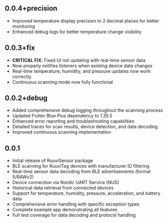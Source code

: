 ## 0.0.4+precision

* Improved temperature display precision to 2 decimal places for better monitoring
* Enhanced debug logs for better temperature change visibility

## 0.0.3+fix

* **CRITICAL FIX**: Fixed UI not updating with real-time sensor data
* Now properly notifies listeners when existing device data changes
* Real-time temperature, humidity, and pressure updates now work correctly
* Continuous scanning mode now fully functional

## 0.0.2+debug

* Added comprehensive debug logging throughout the scanning process
* Updated Flutter Blue Plus dependency to 1.35.5
* Enhanced error reporting and troubleshooting capabilities
* Detailed traces for scan results, device detection, and data decoding
* Improved continuous scanning implementation

## 0.0.1

* Initial release of RuuviSensor package
* BLE scanning for RuuviTag devices with manufacturer ID filtering
* Real-time sensor data decoding from BLE advertisements (format 5/RAWv2)
* Device connection via Nordic UART Service (NUS)
* Historical data retrieval from connected devices
* Support for temperature, humidity, pressure, acceleration, and battery data
* Comprehensive error handling with specific exception types
* Complete example app demonstrating all features
* Full test coverage for data decoding and protocol handling
